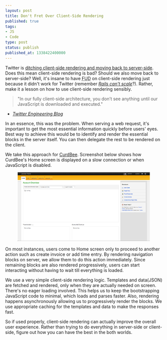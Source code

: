 ```yaml
---
layout: post
title: Don't Fret Over Client-Side Rendering
published: true
tags:
- JS
- Code
type: post
status: publish
published_at: 1338422400000
---
```


Twitter is [ditching client-side rendering and moving back to server-side](http://engineering.twitter.com/2012/05/improving-performance-on-twittercom.html). Does this mean client-side rendering is bad? Should we also move back to server-side? Well, it's insane to have <abbr title="fear, uncertainty and doubt">FUD</abbr> on client-side rendering just because it didn't work for Twitter (remember [*Rails can't scale*](http://techcrunch.com/2008/05/01/twitter-said-to-be-abandoning-ruby-on-rails/)?). Rather, make it a lesson on how to use client-side rendering sensibly.

> "In our fully client-side architecture, you don’t see anything until our JavaScript is downloaded and executed." <br/>
- <cite><a href="http://engineering.twitter.com/2012/05/improving-performance-on-twittercom.html">Twitter Engineering Blog</a></cite>

In an essence, this was the problem. When serving a web request, it's important to get the most essential information quickly before users' eyes. Best way to achieve this would be to identify and render the essential blocks in the server itself. You can then delegate the rest to be rendered on the client.

We take this approach for [CurdBee](http://curdbee.com). Screenshot below shows how CurdBee's Home screen is displayed on a slow connection or when JavaScript is disabled.

<figure>
<a href="http://demo.curdbee.com" target="_blank"><img src="/images/cb_home_screen.png" alt="screenshot of CurcBee home screen" class="portrait"/></a>
</figure>

On most instances, users come to Home screen only to proceed to another action such as create invoice or add time entry. By rendering navigation blocks on server, we allow them to do this action immediately. Since remaining blocks are also rendered progressively, users can start interacting without having to wait till everything is loaded.

We use a very simple client-side rendering logic. Templates and data(JSON) are fetched and rendered, only when they are actually needed on screen. There's no eager loading involved. This helps us to keep the bootstrapping JavaScript code to minimal, which loads and parses faster. Also, rendering happens asynchronously allowing us to progressively render the blocks. We use appropriate caching for the templates and data to make the responses fast.

So if used properly, client-side rendering can actually improve the overall user experience. Rather than trying to do everything in server-side or client-side, figure out how you can have the best in the both worlds.
